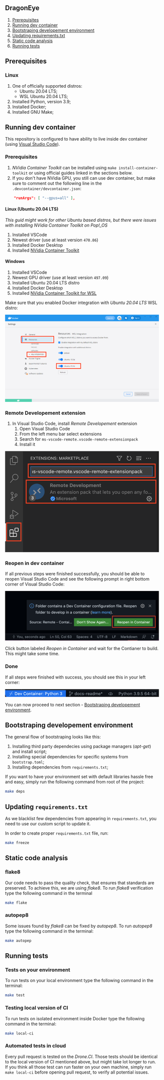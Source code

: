 ## DragonEye

1. [Prerequisites](#prerequisites)
1. [Running dev container](#running-dev-container)
1. [Bootstraping developement environment](#bootstraping-developement-environment)
1. [Updating requirements.txt](#updating-requirements.txt)
1. [Static code analysis](#static-code-analysis)
1. [Running tests](#running-tests)

## Prerequisites

### Linux

1. One of officially supported distros:
    - Ubuntu 20.04 LTS;
    - WSL Ubuntu 20.04 LTS;
1. Installed Python, version 3.9;
1. Installed Docker;
1. Installed GNU Make;


## Running dev container

This repository is configured to have ability to live inside dev container (using [Visual Studio Code](https://code.visualstudio.com)).

### Prerequisites

1. *NVidia Container Toolkit* can be installed using `make install-container-toolkit` or using official guides linked in the sections below.
1. If you don't have NVidia GPU, you still can use dev container, but make sure to comment out the following line in the `.devcontainer/devcontainer.json`:

```json
    "runArgs": [ "--gpus=all" ],
```

#### Linux (Ubuntu 20.04 LTS)

*This guid might work for other Ubuntu based distros, but there were issues with installing NVidia Container Toolkit on Pop!_OS*

1. Installed VSCode
1. Newest driver (use at least version `470.86`)
1. Installed Docker Desktop
1. Installed [NVidia Container Toolkit](https://docs.nvidia.cřom/datacenter/cloud-native/container-toolkit/install-guide.html)

#### Windows

1. Installed VSCode
1. Newest GPU driver (use at least version `497.09`)
1. Installed Ubuntu 20.04 LTS distro
1. Installed Docker Desktop
1. Installed [NVidia Container Toolkit for WSL](https://docs.nvidia.com/cuda/wsl-user-guide/index.html#ch05-running-containers)

Make sure that you enabled Docker integration with *Ubuntu 20.04 LTS* WSL distro: 

![docker-desktop-settings](./docs/resources/docker-desktop-settings.png)

### Remote Developement extension

1. In Visual Studio Code, install *Remote Developement* extension
    1. Open Visual Studio Code
    1. From the left menu bar select extensions
    1. Search for `ms-vscode-remote.vscode-remote-extensionpack`
    1. Install it

![remote-dev-extension](./docs/resources/remote-dev-extension.png)

### Reopen in dev container

If all previous steps were finished successfully, you should be able to reopen Visual Studio Code and see the following prompt in right bottom corner of Visual Studio Code:

![reopen-in-container](./docs/resources/reopen-in-container.png)

Click button labeled *Reopen in Container* and wait for the Contianer to build. This might take some time.

### Done

If all steps were finished with success, you should see this in your left corner:

![in-devcontainer](/docs/resources/in-devcontainer.png)

You can now proceed to next section - [Bootstraping developement environment](#bootstraping-developement-environment).

## Bootstraping developement environment

The general flow of bootstraping looks like this:

1. Installing third party dependecies using package managers (*apt-get*) and install script;
1. Installing special dependencies for specific systems from `bootstrap.toml`;
1. Installing dependencies from `requirements.txt`;

If you want to have your environment set with default libraries hassle free and easy, simply run the following command from root of the project:

```bash
make deps
```

## Updating `requirements.txt`

As we blacklist few dependencies from appearing in `requirements.txt`, you need to use our custom script to update it.

In order to create proper `requirements.txt` file, run:

```sh
make freeze
```

## Static code analysis

### flake8

Our code needs to pass the quality check, that ensures that standards are preserved. To achieve this, we are using *flake8*. To run *flake8* verification type the following command in the terminal

```sh
make flake
```

### autopep8

Some issues found by *flake8* can be fixed by *autopep8*. To run *autopep8* type the following command in the terminal:

```sh
make autopep
```

## Running tests

### Tests on your environment

To run tests on your local environment type the following command in the terminal:

```sh
make test
```

### Testing local version of CI

To run tests on isolated environment inside Docker type the following command in the terminal:

```sh
make local-ci
```

### Automated tests in cloud

Every pull request is tested on the *Drone.CI*. Those tests should be identical to the local version of CI mentioned above, but might take lot longer to run. If you think all those test can run faster on your own machine, simply run `make local-ci` before opening pull request, to verify all potential issues.
